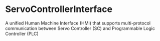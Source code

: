 # ServoControllerInterface
A unified Human Machine Interface (HMI) that supports multi-protocol communication between Servo Controller (SC) and Programmable Logic Controller (PLC)

